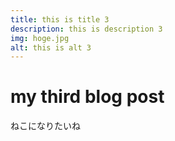 ```yaml
---
title: this is title 3
description: this is description 3
img: hoge.jpg
alt: this is alt 3
---
```


# my third blog post

ねこになりたいね
